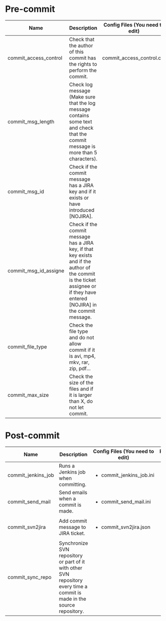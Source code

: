 # Pre-commit
Name | Description | Config Files (You need to edit) | Parameters to modify  | Files (Do not edit)
---- | ----------- | ------------------------------- | --------------------- | ------------------- 
commit_access_control | Check that the author of this commit has the rights to perform the commit. | commit_access_control.cfg | <ul><li>Directory</li><li>Users</li><li>Permissions</li></ul> | <ul><li>commit_access_control.pl</li><li>commit_access_control</li></ul>
commit_msg_length | Check log message (Make sure that the log message contains some text and check that the commit message is more than 5 characters). | | <ul><li>Minimum message length</li></ul> | <ul><li>commit_msg_length.sh</li></ul>
commit_msg_id | Check if the commit message has a JIRA key and if it exists or have introduced [NOJIRA]. | | | <ul><li>commit_msg_id.sh</li></ul>
commit_msg_id_assigne | Check if the commit message has a JIRA key, if that key exists and if the author of the commit is the ticket assignee or if they have entered [NOJIRA] in the commit message. | | | <ul><li>commit_msg_id_assigne.sh</li></ul>
commit_file_type | Check the file type and do not allow commit if it is avi, mp4, mkv, rar, zip, pdf... | | <ul><li>File types list</li></ul> | <ul><li>commit_file_type.sh</li></ul>
commit_max_size | Check the size of the files and if it is larger than X, do not let commit. | | <ul><li>Maximum file size</li></ul> | <ul><li>commit_max_size.sh</li></ul>

# Post-commit
Name | Description | Config Files (You need to edit) | Parameters to modify | Files (Do not edit)
---- | ----------- | ------------------------------- | -------------------- | ------------------- 
commit_jenkins_job | Runs a Jenkins job when committing. | <ul><li>commit_jenkins_job.ini</li></ul>  | <ul><li>Directory</li><li>Job to run</li></ul> | <ul><li>commit_jenkins_job.sh</li></ul>
commit_send_mail | Send emails when a commit is made. | <ul><li>commit_send_mail.ini</li></ul>  | <ul><li>Directory</li><li>E-mails</li></ul> | <ul><li>commit_send_mail.pl</li><li>commit_send_mail.sh</li></ul>
commit_svn2jira | Add commit message to JIRA ticket. | <ul><li>commit_svn2jira.json</li></ul> | | <ul><li>commit_svn2jira.py</li><li>commit_svn2jira.sh</li></ul>
commit_sync_repo | Synchronize SVN repository or part of it with other SVN repository every time a commit is made in the source repository. | | <ul><li>Destination repository</li></ul>  | <ul><li>commit_sync_repo.sh</li></ul> 
